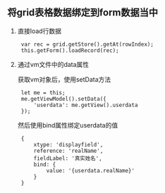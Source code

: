 ## 将grid表格数据绑定到form数据当中

1. 直接load行数据

		var rec = grid.getStore().getAt(rowIndex);
		this.getForm().loadRecord(rec);

2. 通过vm文件中的data属性

	获取vm对象后，使用setData方法
	
		let me = this;
	    me.getViewModel().setData({
	        'userdata': me.getView().userdata
	    });
	
	然后使用bind属性绑定userdata的值
	
		{
	        xtype: 'displayfield',
	        reference: 'realName',
	        fieldLabel: '真实姓名',
	        bind: {
	            value: '{userdata.realName}'
	        }
	    }